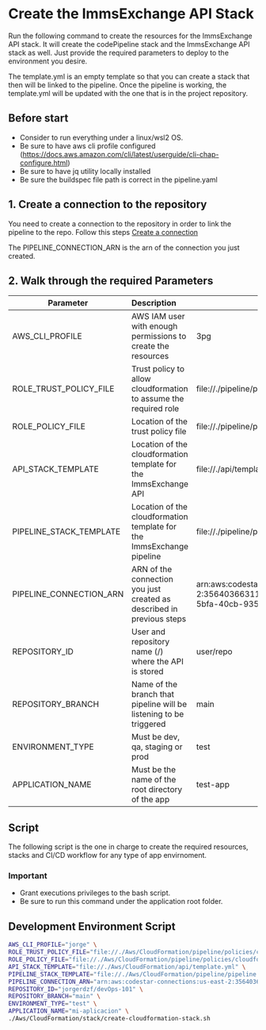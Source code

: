 # Create the ImmsExchange API Stack

Run the following command to create the resources for the ImmsExchange API stack. 
It will create the codePipeline stack and the ImmsExchange API stack as well. 
Just provide the required parameters to deploy to the environment you desire.

The template.yml is an empty template so that you can create a stack that then will be linked to the pipeline. 
Once the pipeline is working, the template.yml will be updated with the one that is in the project repository.

## Before start

- Consider to run everything under a linux/wsl2 OS. 
- Be sure to have aws cli profile configured (https://docs.aws.amazon.com/cli/latest/userguide/cli-chap-configure.html)
- Be sure to have jq utility locally installed
- Be sure the buildspec file path is correct in the pipeline.yaml

## 1. Create a connection to the repository

You need to create a connection to the repository in order to link the pipeline to the repo.
Follow this steps [Create a connection](https://docs.aws.amazon.com/dtconsole/latest/userguide/connections-create.html)

The PIPELINE_CONNECTION_ARN is the arn of the connection you just created.

## 2. Walk through the required Parameters

| Parameter               | Description                                                                     | Example                                                                                             |
| ----------------------- | :------------------------------------------------------------------------------ | --------------------------------------------------------------------------------------------------- |
| AWS_CLI_PROFILE         | AWS IAM user with enough permissions to create the resources                    | 3pg                                                                                                 |
| ROLE_TRUST_POLICY_FILE  | Trust policy to allow cloudformation to assume the required role                | file://./pipeline/policies/trust-policy.json                                                        |
| ROLE_POLICY_FILE        | Location of the trust policy file                                               | file://./pipeline/policies/policy.json                                                              |
| API_STACK_TEMPLATE      | Location of the cloudformation template for the ImmsExchange API                | file://./api/template.yml                                                                           |
| PIPELINE_STACK_TEMPLATE | Location of the cloudformation template for the ImmsExchange pipeline           | file://./pipeline/pipeline.yml                                                                      |
| PIPELINE_CONNECTION_ARN | ARN of the connection you just created as described in previous steps           | arn:aws:codestar-connections:us-east-2:356403663115:connection/68c0ec37-5bfa-40cb-935a-9e731b1faa61 |
| REPOSITORY_ID           | User and repository name (<user>/<repository>) where the API is stored			| user/repo                                                                                           |
| REPOSITORY_BRANCH       | Name of the branch that pipeline will be listening to be triggered              | main                                                                                                |
| ENVIRONMENT_TYPE        | Must be dev, qa, staging or prod                                                | test                                                                                                |
| APPLICATION_NAME        | Must be the name of the root directory of the app                               | test-app                                                                                            |

## Script

The following script is the one in charge to create the required resources, stacks and CI/CD workflow for any type of app envirnoment. 

### Important
- Grant executions privileges to the bash script.
- Be sure to run this command under the application root folder.

## Development Environment Script

```bash
AWS_CLI_PROFILE="jorge" \
ROLE_TRUST_POLICY_FILE="file://./Aws/CloudFormation/pipeline/policies/cloudformation-trust-policy.json" \
ROLE_POLICY_FILE="file://./Aws/CloudFormation/pipeline/policies/cloudformation-policy.json" \
API_STACK_TEMPLATE="file://./Aws/CloudFormation/api/template.yml" \
PIPELINE_STACK_TEMPLATE="file://./Aws/CloudFormation/pipeline/pipeline.yml" \
PIPELINE_CONNECTION_ARN="arn:aws:codestar-connections:us-east-2:356403663115:connection/68c0ec37-5bfa-40cb-935a-9e731b1faa61" \
REPOSITORY_ID="jorgerdzf/devOps-101" \
REPOSITORY_BRANCH="main" \
ENVIRONMENT_TYPE="test" \
APPLICATION_NAME="mi-aplicacion" \
./Aws/CloudFormation/stack/create-cloudformation-stack.sh
```
